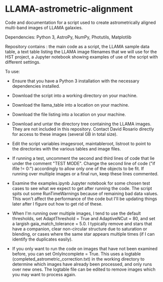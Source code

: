 # LLAMA-astrometric-alignment

Code and documentation for a script used to create astrometrically aligned multi-band images of LLAMA galaxies.

Dependencies: Python 3, AstroPy, NumPy, Photutils, Matplotlib

Repository contains :
  the main code as a script, 
  the LLAMA sample data table, 
  a text table listing the LLAMA image filenames that we will use for the HST project, 
  a Jupyter notebook showing examples of use of the script with different settings.
  
To use:

 - Ensure that you have a Python 3 installation with the necessary dependencies installed.
 
 - Download the script into a working directory on your machine.
 
 - Download the llama_table into a location on your machine.
 
 - Download the file listing into a location on your machine.
 
 - Download and untar the directory tree containing the LLAMA images. They are not included in this repository.
   Contact David Rosario directly for access to these images (several GB in total size).
 
 - Edit the script variables imagesroot, maintableroot, listroot to point to the directories with the various tables
   and image files.
 
 - If running a test, uncomment the second and third lines of code that lie under the comment "TEST MODE".
   Change the second line of code ("if ifile != 0:") accordingly to allow only one of the objects to be fit.
   If running over multiple images or a final run, keep these lines commented.
 
 - Examine the examples.ipynb Jupyter notebook for some chosen test cases to see what we expect to get after running the code.
   The script spits out some RunTimeWarnings because of remaining bad data values. This won't affect the performance of the code
   but I'll be updating things later after I figure out how to get rid of these.
   
 - When I'm running over multiple images, I tend to use the default thresholds, set AdaptThreshold = True and AdaptiveNCut = 80, 
   and set a largish gaia_match_tolerance = 5.0. I typically remove and stars that have a companion, clear non-circular structure
   due to saturation or blending, or cases where the same star appears multiple times (if I can identify the duplicates easily).
   
 - If you only want to run the code on images that have not been examined before, you can set OnlyIncomplete = True. This uses
   a logtable (completed_astrometric_correction.txt) in the working directory to determine which images have already been
   processed, and only runs over new ones. The logtable file can be edited to remove images which you may want to
   process again.

